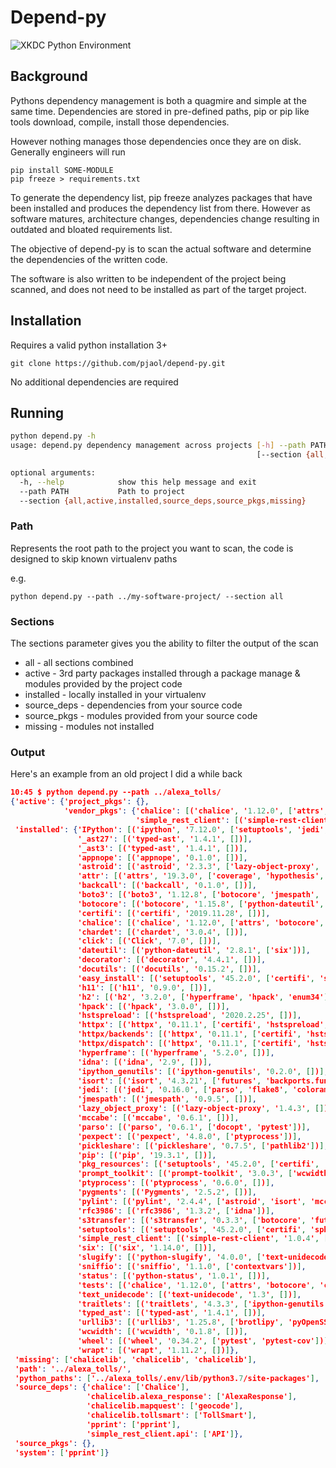 # Depend-py

![XKDC Python Environment](https://imgs.xkcd.com/comics/python_environment.png)

## Background
Pythons dependency management is both a quagmire and simple at the same time. 
Dependencies are stored in pre-defined paths, pip or pip like tools download, 
compile, install those dependencies. 

However nothing manages those dependencies once they are on disk. 
Generally engineers will run 

```
pip install SOME-MODULE
pip freeze > requirements.txt
```

To generate the dependency list, pip freeze analyzes packages that have been installed
and produces the dependency list from there. 
However as software matures, architecture changes, dependencies change resulting in outdated
and bloated requirements list. 

The objective of depend-py is to scan the actual software and determine the dependencies of the written code. 

The software is also written to be independent of the project being scanned, and 
does not need to be installed as part of the target project. 

## Installation

Requires a valid python installation 3+ 
```
git clone https://github.com/pjaol/depend-py.git
```
No additional dependencies are required

## Running

```sh
python depend.py -h
usage: depend.py dependency management across projects [-h] --path PATH
                                                       [--section {all,active,installed,source_deps,source_pkgs,missing}]

optional arguments:
  -h, --help            show this help message and exit
  --path PATH           Path to project
  --section {all,active,installed,source_deps,source_pkgs,missing}
```

### Path
Represents the root path to the project you want to scan, the code is designed to skip known virtualenv paths

e.g.
```
python depend.py --path ../my-software-project/ --section all

```
### Sections
The sections parameter gives you the ability to filter the output of the scan

* all - all sections combined 
* active - 3rd party packages installed through a package manage & modules provided by the project code
* installed - locally installed in your virtualenv
* source_deps - dependencies from your source code 
* source_pkgs - modules provided from your source code
* missing - modules not installed 

### Output
Here's an example from an old project I did a while back

```json
10:45 $ python depend.py --path ../alexa_tolls/
{'active': {'project_pkgs': {},
            'vendor_pkgs': {'chalice': [('chalice', '1.12.0', ['attrs', 'botocore', 'click', 'enum-compat', 'jmespath', 'pip', 'setuptools', 'six', 'wheel', 'typing', 'watchdog'])],
                            'simple_rest_client': [('simple-rest-client', '1.0.4', ['python-status', 'httpx', 'python-slugify'])]}},
 'installed': {'IPython': [('ipython', '7.12.0', ['setuptools', 'jedi', 'decorator', 'pickleshare', 'traitlets', 'prompt-toolkit', 'pygments', 'backcall', 'pexpect', 'appnope', 'colorama', 'ipyparallel', 'requests', 'notebook', 'qtconsole', 'ipywidgets', 'pygments', 'nbconvert', 'testpath', 'Sphinx', 'nbformat', 'numpy', 'ipykernel', 'nose', 'Sphinx', 'ipykernel', 'nbconvert', 'nbformat', 'notebook', 'ipywidgets', 'ipyparallel', 'qtconsole', 'nose', 'requests', 'testpath', 'pygments', 'nbformat', 'ipykernel', 'numpy'])],
               '_ast27': [('typed-ast', '1.4.1', [])],
               '_ast3': [('typed-ast', '1.4.1', [])],
               'appnope': [('appnope', '0.1.0', [])],
               'astroid': [('astroid', '2.3.3', ['lazy-object-proxy', 'six', 'wrapt', 'typed-ast'])],
               'attr': [('attrs', '19.3.0', ['coverage', 'hypothesis', 'pympler', 'pytest', 'six', 'zope.interface', 'pytest-azurepipelines', 'coverage', 'hypothesis', 'pympler', 'pytest', 'six', 'zope.interface', 'sphinx', 'pre-commit', 'sphinx', 'zope.interface', 'coverage', 'hypothesis', 'pympler', 'pytest', 'six', 'zope.interface'])],
               'backcall': [('backcall', '0.1.0', [])],
               'boto3': [('boto3', '1.12.8', ['botocore', 'jmespath', 's3transfer'])],
               'botocore': [('botocore', '1.15.8', ['python-dateutil', 'jmespath', 'docutils', 'urllib3', 'urllib3'])],
               'certifi': [('certifi', '2019.11.28', [])],
               'chalice': [('chalice', '1.12.0', ['attrs', 'botocore', 'click', 'enum-compat', 'jmespath', 'pip', 'setuptools', 'six', 'wheel', 'typing', 'watchdog'])],
               'chardet': [('chardet', '3.0.4', [])],
               'click': [('Click', '7.0', [])],
               'dateutil': [('python-dateutil', '2.8.1', ['six'])],
               'decorator': [('decorator', '4.4.1', [])],
               'docutils': [('docutils', '0.15.2', [])],
               'easy_install': [('setuptools', '45.2.0', ['certifi', 'sphinx', 'jaraco.packaging', 'rst.linker', 'wincertstore', 'mock', 'pytest-flake8', 'virtualenv', 'pytest-virtualenv', 'pytest', 'wheel', 'coverage', 'pytest-cov', 'pip', 'futures', 'flake8-2020', 'paver'])],
               'h11': [('h11', '0.9.0', [])],
               'h2': [('h2', '3.2.0', ['hyperframe', 'hpack', 'enum34'])],
               'hpack': [('hpack', '3.0.0', [])],
               'hstspreload': [('hstspreload', '2020.2.25', [])],
               'httpx': [('httpx', '0.11.1', ['certifi', 'hstspreload', 'chardet', 'h11', 'h2', 'idna', 'rfc3986', 'sniffio', 'urllib3'])],
               'httpx/backends': [('httpx', '0.11.1', ['certifi', 'hstspreload', 'chardet', 'h11', 'h2', 'idna', 'rfc3986', 'sniffio', 'urllib3'])],
               'httpx/dispatch': [('httpx', '0.11.1', ['certifi', 'hstspreload', 'chardet', 'h11', 'h2', 'idna', 'rfc3986', 'sniffio', 'urllib3'])],
               'hyperframe': [('hyperframe', '5.2.0', [])],
               'idna': [('idna', '2.9', [])],
               'ipython_genutils': [('ipython-genutils', '0.2.0', [])],
               'isort': [('isort', '4.3.21', ['futures', 'backports.functools-lru-cache', 'pipreqs', 'requirementslib', 'toml', 'pipreqs', 'pip-api', 'appdirs'])],
               'jedi': [('jedi', '0.16.0', ['parso', 'flake8', 'colorama', 'docopt', 'pytest'])],
               'jmespath': [('jmespath', '0.9.5', [])],
               'lazy_object_proxy': [('lazy-object-proxy', '1.4.3', [])],
               'mccabe': [('mccabe', '0.6.1', [])],
               'parso': [('parso', '0.6.1', ['docopt', 'pytest'])],
               'pexpect': [('pexpect', '4.8.0', ['ptyprocess'])],
               'pickleshare': [('pickleshare', '0.7.5', ['pathlib2'])],
               'pip': [('pip', '19.3.1', [])],
               'pkg_resources': [('setuptools', '45.2.0', ['certifi', 'sphinx', 'jaraco.packaging', 'rst.linker', 'wincertstore', 'mock', 'pytest-flake8', 'virtualenv', 'pytest-virtualenv', 'pytest', 'wheel', 'coverage', 'pytest-cov', 'pip', 'futures', 'flake8-2020', 'paver'])],
               'prompt_toolkit': [('prompt-toolkit', '3.0.3', ['wcwidth'])],
               'ptyprocess': [('ptyprocess', '0.6.0', [])],
               'pygments': [('Pygments', '2.5.2', [])],
               'pylint': [('pylint', '2.4.4', ['astroid', 'isort', 'mccabe', 'colorama'])],
               'rfc3986': [('rfc3986', '1.3.2', ['idna'])],
               's3transfer': [('s3transfer', '0.3.3', ['botocore', 'futures'])],
               'setuptools': [('setuptools', '45.2.0', ['certifi', 'sphinx', 'jaraco.packaging', 'rst.linker', 'wincertstore', 'mock', 'pytest-flake8', 'virtualenv', 'pytest-virtualenv', 'pytest', 'wheel', 'coverage', 'pytest-cov', 'pip', 'futures', 'flake8-2020', 'paver'])],
               'simple_rest_client': [('simple-rest-client', '1.0.4', ['python-status', 'httpx', 'python-slugify'])],
               'six': [('six', '1.14.0', [])],
               'slugify': [('python-slugify', '4.0.0', ['text-unidecode', 'Unidecode'])],
               'sniffio': [('sniffio', '1.1.0', ['contextvars'])],
               'status': [('python-status', '1.0.1', [])],
               'tests': [('chalice', '1.12.0', ['attrs', 'botocore', 'click', 'enum-compat', 'jmespath', 'pip', 'setuptools', 'six', 'wheel', 'typing', 'watchdog'])],
               'text_unidecode': [('text-unidecode', '1.3', [])],
               'traitlets': [('traitlets', '4.3.3', ['ipython-genutils', 'six', 'decorator', 'enum34', 'enum34', 'pytest', 'mock'])],
               'typed_ast': [('typed-ast', '1.4.1', [])],
               'urllib3': [('urllib3', '1.25.8', ['brotlipy', 'pyOpenSSL', 'cryptography', 'idna', 'certifi', 'ipaddress', 'PySocks'])],
               'wcwidth': [('wcwidth', '0.1.8', [])],
               'wheel': [('wheel', '0.34.2', ['pytest', 'pytest-cov'])],
               'wrapt': [('wrapt', '1.11.2', [])]},
 'missing': ['chalicelib', 'chalicelib', 'chalicelib'],
 'path': '../alexa_tolls/',
 'python_paths': ['../alexa_tolls/.env/lib/python3.7/site-packages'],
 'source_deps': {'chalice': ['Chalice'],
                 'chalicelib.alexa_response': ['AlexaResponse'],
                 'chalicelib.mapquest': ['geocode'],
                 'chalicelib.tollsmart': ['TollSmart'],
                 'pprint': ['pprint'],
                 'simple_rest_client.api': ['API']},
 'source_pkgs': {},
 'system': ['pprint']}

```



